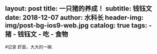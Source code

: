 layout:     post
title:      一只猪的养成！
subtitle:   钱钰文
date:       2018-12-07
author:    水科长
header-img: img/post-bg-ios9-web.jpg
catalog: true
tags:
    - 猪
    - 钱钰文
    - 吃
    - 食物
---
#记录
虾面，大大的一碗.
